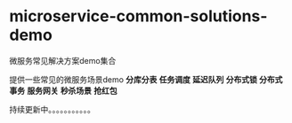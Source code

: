 # microservice-common-solutions-demo
微服务常见解决方案demo集合

提供一些常见的微服务场景demo
**分库分表**
**任务调度**
**延迟队列**
**分布式锁**
**分布式事务**
**服务网关**
**秒杀场景**
**抢红包**

持续更新中。。。。。。。。。。。

